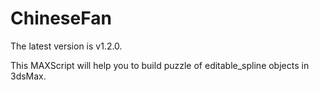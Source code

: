 # ChineseFan
The latest version is v1.2.0.

This MAXScript will help you to build puzzle of editable_spline objects in 3dsMax.
